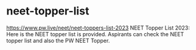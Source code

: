 # neet-topper-list
https://www.pw.live/neet/neet-toppers-list-2023 NEET Topper List 2023: Here is the NEET topper list is provided. Aspirants can check the NEET topper list and also the PW NEET Topper.
